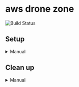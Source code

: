 # aws drone zone 
![Build Status](https://codebuild.us-east-1.amazonaws.com/badges?uuid=eyJlbmNyeXB0ZWREYXRhIjoiUmYrQzlvK2JVYWloK3N5NFh5WUZNS1duYUtVeFN2eWJLNk9VdU9NdzdDdGtobldPcHBKYjdVQ0YxV0NQLzRZeXhWbkJVTkc2Ymd2TEpJblNYb1BraXFNPSIsIml2UGFyYW1ldGVyU3BlYyI6IjRObVVDcVUyb3JJUEFYQTciLCJtYXRlcmlhbFNldFNlcmlhbCI6MX0%3D&branch=master)

## Setup

<details>
<summary>Manual</summary>

### Compatible regions ###
See the [AWS Region Table](https://aws.amazon.com/about-aws/global-infrastructure/regional-product-services/) for the current list of regions for AWS IoT Core.

### Required tools ###
* Ubuntu/Raspian
* Python 3
* [awscli](https://aws.amazon.com/cli/)
* [jq](https://stedolan.github.io/jq/)
* Parrot olympe

### Setup Jetson Nano ###

Update system and install repo
```
sudo apt -y update
sudo apt -y install repo
```
Configure GitHub credentials for downloading repos later in setup
```
git config --global user.email "$email"
git config --global user.name "$name"
```
Swapfile configuration for image processing 
```
git clone https://github.com/JetsonHacksNano/installSwapfile.git
./installSwapFile/installSwapFile.sh -s 16
sudo reboot
```

### Setup Olympe Environment ###

Install dependencies
```
sudo apt -y install build-essential git graphviz libatlas-base-dev libopencv-dev python-pip unzip nano python3-opencv libjpeg-dev
```
Set up directories and download repo
```
mkdir -p code/parrot-groundsdk
cd code/parrot-groundsdk
repo init -u https://github.com/Parrot-Developers/groundsdk-manifest.git
repo sync
```
Configure opencv for use with Olympe on a Jetson Nano
```
sed -i "/\b\(opencv-python\)\b/d" ./packages/olympe/requirements.txt
./products/olympe/linux/env/postinst
./build.sh -p olympe-linux -A all final -j
cd
cp /usr/lib/python3/dist-packages/cv2.cpython-36m-aarch64-linux-gnu.so ~/code/parrot-groundsdk/.python/py3/lib/python3.6/site-packages/cv2.cpython-36m-aarch64-linux-gnu.so
cp -r /usr/lib/python3/dist-packages/numpy ~/code/parrot-groundsdk/.python/py3/lib/python3.6/site-packages/
```

### Text Editor Install ###

Installing VSCode
```
git clone https://github.com/JetsonHacksNano/installVSCode.git
./installVSCode/installVSCode.sh
```

### Configure MXNET ###
Installing mxnet dependencies
```
sudo apt update
sudo pip install --upgrade pip setuptools
sudo pip install graphviz==0.8.4 jupyter numpy==1.15.2
```
Install AWS CLI and configure credentials
```
curl "https://d1vvhvl2y92vvt.cloudfront.net/awscli-exe-linux-x86_64.zip" -o "awscliv2.zip" 
unzip awscliv2.zip 
sudo ./aws/install
aws configure set aws_access_key_id $awsAKID
aws configure set aws_secret_access_key $awsSAK
aws configure set default.region $defReg
```
Download MXNET from S3 and install
```
aws s3 cp s3://drone-zone-resources/mxnet.zip mxnet.zip
unzip mxnet.zip
cd ~/mxnet/python
sudo pip install -e .
cd
```

### Prepare Jetson Nano for Greengrass ###
Add ggc_user and ggc_group to system:
```
sudo adduser --system ggc_user
sudo addgroup --system ggc_group
```
Edit 99-sysctl.conf file:
```
sudo nano /etc/sysctl.d/99-sysctl.conf
```
Make sure the following variables are un-commented and enabled (at the bottom of 99-sysctl.conf):
```
fs.protected_hardlinks = 1
fs.protected_symlinks = 1
```
Add a symbolic link for Python 3.7:
```
sudo ln -s /usr/bin/python3 /usr/bin/python3.7
```
Reboot after configuration changes:
```
sudo reboot
```

### Install Greengrass on Jetson Nano ###
* Download [gg-bootstrap.zip](drone-zone-helpers/gg-bootstrap.zip) (right click, save link as) and extract to ~/gg-bootstrap
* Install Greengrass:
```
sudo ./installGreengrass.sh
```

### Deploy CloudFormation stack for Drone Zone ###
> NOTE: You can complete this section on the Jetson Nano, or another environment if you don't want to install the AWS SAM CLI on your Jetson Nano.
* Install AWS SAM CLI. See [installing the AWS SAM CLI on Linux](https://docs.aws.amazon.com/serverless-application-model/latest/developerguide/serverless-sam-cli-install-linux.html)
* Clone the aws-drone-zone repository to your workspace
* Open terminal in aws-drone-zone repository, and navigate to drone-zone-helpers directory
* Edit the variables in the bin/deploy.sh script:
```
# declare variables
BUCKET_NAME_PREFIX=<YOUR-BUCKET-NAME-PREFIX>
DRONE_NAME=<DRONE-NAME>
REGION=us-west-2
DRONE_DETECTION_MODEL_PATH=s3://drone-zone-resources-us-west-2/deploy_model_v2.zip
CAR_DETECTION_MODEL_PATH=s3://drone-zone-resources-us-west-2/porsche_model_v1.zip
```
* Deploy the stack by running the script from the drone-zone-helpers directory:
```
./bin/deploy.sh
```

### Configure and start Greengrass on Jetson Nano ###
* In the Resources section of your CloudFormation stack, find the Logical ID *GreengrassConfigsBucket* and navigate to the associated S3 Bucket
* Download the bootstrap.json file located in this bucket to the directory ~/gg-bootstrap on the Jetson Nano 
* Run the following to configure Greengrass with the proper certificates, key, and configuration file:
```
sudo ./setupConfig.sh
```
* Attempt to start Greengrass:
```
sudo /greengrass/ggc/core/greengrassd start
```

</details>

## Clean up

<details>
<summary>Manual</summary>

### Delete the CloudFormation Stack ###

Just delete the CloudFormation stack you deployed with the deploy.sh script.

### Remove Greengrass, certs, and key ###

On your Jetson Nano, run the following command in your ~/gg-bootstrap directory:
```
sudo ./cleanUp.sh
```

</details>
